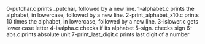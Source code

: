 0-putchar.c prints _putchar, followed by a new line.
1-alphabet.c prints the alphabet, in lowercase, followed by a new line.
2-print_alphabet_x10.c prints 10 times the alphabet, in lowercase, followed by a new line.
3-islower.c gets lower case letter
4-isalpha.c checks if its alphabet
5-sign. checks sign 
6-abs.c prints absolute unit 
7-print_last_digit.c prints last digit of a number
